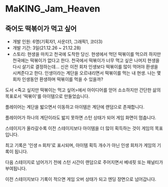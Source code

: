 # MaKING_Jam_Heaven

## 죽어도 떡볶이가 먹고 싶어

- 개발 인원: 6명(기획자1, 사운더1, 그래픽1, 코더3)
- 개발 기간: 3일(21.12.26 ~ 21.12.28)
- 스토리: 현생을 마치고 천국에 도착한 당신. 현생에서 먹던 떡볶이를 먹으려 하지만 천국에는 떡볶이가 없다고 한다. 천국에서 떡볶이가 너무 먹고 싶은 나머지 현생을 다시 살기로 결정하는데... 신은 이전 회차 인생보다 떡볶이를 많이 먹어야 환생을 시켜준다고 한다. 인생이라는 계단을 오르내리면서 떡볶이를 먹는 내 현생. 나는 몇 회차 인생동안 환생하며 떡볶이를 먹을 수 있을까?

도서 <죽고 싶지만 떡볶이는 먹고 싶어>에서 아이디어를 얻어 소소하지만 간단한 삶의 목표로서 '떡볶이'를 아이템으로 만들었습니다.

플레이어는 계단을 밟으면서 이동하고 아이템은 계단에 랜덤으로 존재합니다.

플레이어가 하나의 계단이라도 밟지 못하면 스턴 상태가 되어 게임 화면이 멈춥니다.

스테이지가 올라갈수록 이전 스테이지보다 아이템을 더 많이 획득하는 것이 게임의 목표입니다.

최고 기록은 '인생 n 회차'로 표시되며, 아이템 획득 개수가 아닌 인생 회차가 게임의 기록이 됩니다.

다음 스테이지로 넘어가기 전에 스턴 시간이 랜덤으로 주어지면서 베네핏 또는 패널티가 부여됩니다.

이전 스테이지보다 기록이 적으면 게임 오버 상태가 되고 엔딩 장면으로 넘어갑니다.
